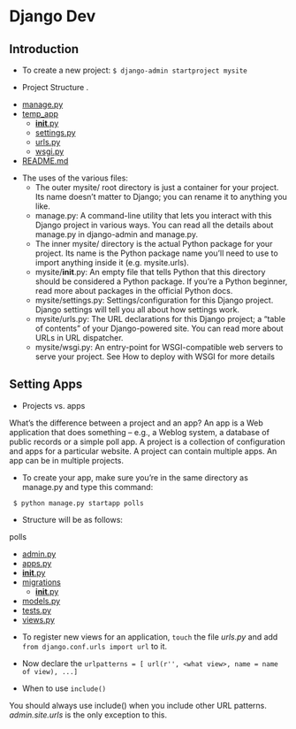 # Django Dev

## Introduction

- To create a new project:
	`$ django-admin startproject mysite`

-  Project Structure
.
 * [manage.py](./manage.py)
 * [temp_app](./temp_app)
   * [__init__.py](./temp_app/__init__.py)
   * [settings.py](./temp_app/settings.py)
   * [urls.py](./temp_app/urls.py)
   * [wsgi.py](./temp_app/wsgi.py)
 * [README.md](./README.md)

 - The uses of the various files:
	- The outer mysite/ root directory is just a container for your project. Its name doesn’t matter to Django; you can rename it to anything you like.
	- manage.py: A command-line utility that lets you interact with this Django project in various ways. You can read all the details about manage.py in django-admin and manage.py.
	- The inner mysite/ directory is the actual Python package for your project. Its name is the Python package name you’ll need to use to import anything inside it (e.g. mysite.urls).
	- mysite/__init__.py: An empty file that tells Python that this directory should be considered a Python package. If you’re a Python beginner, read more about packages in the official Python docs.
	- mysite/settings.py: Settings/configuration for this Django project. Django settings will tell you all about how settings work.
	- mysite/urls.py: The URL declarations for this Django project; a “table of contents” of your Django-powered site. You can read more about URLs in URL dispatcher.
	- mysite/wsgi.py: An entry-point for WSGI-compatible web servers to serve your project. See How to deploy with WSGI for more details

## Setting Apps

- Projects vs. apps

What’s the difference between a project and an app? An app is a Web application that does something – e.g., a Weblog system, a database of public records or a simple poll app. A project is a collection of configuration and apps for a particular website. A project can contain multiple apps. An app can be in multiple projects.

- To create your app, make sure you’re in the same directory as manage.py and type this command:

` $ python manage.py startapp polls`

- Structure will be as follows:

polls
 * [admin.py](polls/admin.py)
 * [apps.py](polls/apps.py)
 * [__init__.py](polls/__init__.py)
 * [migrations](polls/migrations)
   * [__init__.py](polls/migrations/__init__.py)
 * [models.py](polls/models.py)
 * [tests.py](polls/tests.py)
 * [views.py](polls/views.py)

 - To register new views for an application, `touch` the file *urls.py* and add `from django.conf.urls import url` to it. 
 - Now declare the `urlpatterns = [ url(r'', <what view>, name = name of view), ...]`

- When to use `include()`

You should always use include() when you include other URL patterns. _admin.site.urls_ is the only exception to this.


